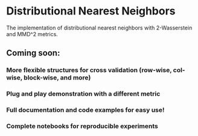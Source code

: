 ﻿# Distributional Nearest Neighbors
The implementation of distributional nearest neighbors with 2-Wasserstein and MMD^2 metrics.

## Coming soon:
### More flexible structures for cross validation (row-wise, col-wise, block-wise, and more)
### Plug and play demonstration with a different metric
### Full documentation and code examples for easy use!
### Complete notebooks for reproducible experiments
